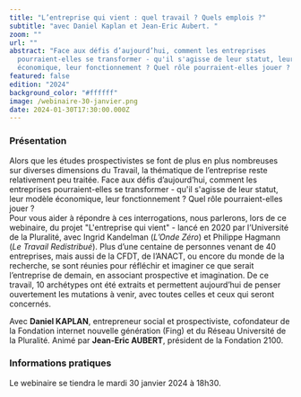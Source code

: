 ```yaml
---
title: "L’entreprise qui vient : quel travail ? Quels emplois ?"
subtitle: "avec Daniel Kaplan et Jean-Eric Aubert. "
zoom: ""
url: ""
abstract: "Face aux défis d’aujourd’hui, comment les entreprises
  pourraient-elles se transformer - qu'il s'agisse de leur statut, leur modèle
  économique, leur fonctionnement ? Quel rôle pourraient-elles jouer ? "
featured: false
edition: "2024"
background_color: "#ffffff"
image: /webinaire-30-janvier.png
date: 2024-01-30T17:30:00.000Z
---
```

### Présentation

Alors que les études prospectivistes se font de plus en plus nombreuses sur diverses dimensions du Travail, la thématique de l’entreprise reste relativement peu traitée. Face aux défis d’aujourd’hui, comment les entreprises pourraient-elles se transformer - qu'il s'agisse de leur statut, leur modèle économique, leur fonctionnement ? Quel rôle pourraient-elles jouer ? \
Pour vous aider à répondre à ces interrogations, nous parlerons, lors de ce webinaire, du projet "L'entreprise qui vient" - lancé en 2020 par l’Université de la Pluralité, avec Ingrid Kandelman (*L’Onde Zéro*) et Philippe Hagmann (*Le Travail Redistribué*). Plus d’une centaine de personnes venant de 40 entreprises, mais aussi de la CFDT, de l’ANACT, ou encore du monde de la recherche, se sont réunies pour réfléchir et imaginer ce que serait l’entreprise de demain, en associant prospective et imagination. De ce travail, 10 archétypes ont été extraits et permettent aujourd’hui de penser ouvertement les mutations à venir, avec toutes celles et ceux qui seront concernés.

Avec **Daniel KAPLAN**, entrepreneur social et prospectiviste, cofondateur de la Fondation internet nouvelle génération (Fing) et du Réseau Université de la Pluralité. Animé par **Jean-Eric AUBERT**, président de la Fondation 2100.

### Informations pratiques

Le webinaire se tiendra le mardi 30 janvier 2024 à 18h30.